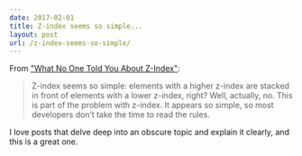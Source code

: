```yaml
---
date: 2017-02-01
title: Z-index seems so simple...
layout: post
url: /z-index-seems-so-simple/
---
```


From ["What No One Told You About Z-Index"](https://philipwalton.com/articles/what-no-one-told-you-about-z-index/):

> Z-index seems so simple: elements with a higher z-index are stacked in front of elements with a lower z-index, right? Well, actually, no. This is part of the problem with z-index. It appears so simple, so most developers don’t take the time to read the rules.

I love posts that delve deep into an obscure topic and explain it clearly, and this is a great one.
